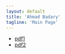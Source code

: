 ```yaml
---
layout: default
title: 'Ahmad Badary'
tagline: 'Main Page'
---
```


* [pdf1](/pdf1.PDF)  
* [pdf2](/pdf2.PDF)  

